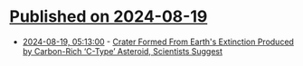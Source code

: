 # [Published on 2024-08-19](index.md)

* [2024-08-19, 05:13:00](https://soylentnews.org/article.pl?sid=24/08/18/1318225&from=rss) - [Crater Formed From Earth's Extinction Produced by Carbon-Rich ‘C-Type’ Asteroid, Scientists Suggest](https://soylentnews.org/article.pl?sid=24/08/18/1318225&from=rss)

